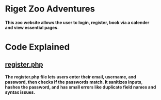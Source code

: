 # Riget Zoo Adventures

#### This zoo website allows the user to login, register, book via a calender and view essential pages.

# Code Explained

## <u>register.php</u>

#### The register.php file lets users enter their email, username, and password, then checks if the passwords match. It sanitizes inputs, hashes the password, and has small errors like duplicate field names and syntax issues.
